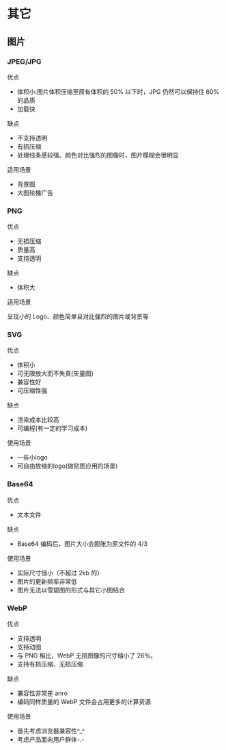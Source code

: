 # 其它

## 图片

### JPEG/JPG

优点

* 体积小:图片体积压缩至原有体积的 50% 以下时，JPG 仍然可以保持住 60% 的品质
* 加载快

缺点

* 不支持透明
* 有损压缩
* 处理线条感较强、颜色对比强烈的图像时，图片模糊会很明显

适用场景

* 背景图
* 大图轮播广告

### PNG

优点
* 无损压缩
* 质量高
* 支持透明

缺点

* 体积大

适用场景

呈现小的 Logo、颜色简单且对比强烈的图片或背景等

### SVG

优点

* 体积小
* 可无限放大而不失真(矢量图)
* 兼容性好
* 可压缩性强

缺点

* 渲染成本比较高
* 可编程(有一定的学习成本)

使用场景
* 一些小logo
* 可自由放缩的logo(做贴图应用的场景)

### Base64

优点
* 文本文件

缺点

* Base64 编码后，图片大小会膨胀为原文件的 4/3

使用场景

* 实际尺寸很小（不超过 2kb 的）
* 图片的更新频率非常低
* 图片无法以雪碧图的形式与其它小图结合

### WebP

优点

* 支持透明
* 支持动图
* 与 PNG 相比，WebP 无损图像的尺寸缩小了 26％。
* 支持有损压缩、无损压缩

缺点

* 兼容性非常差 anro
* 编码同样质量的 WebP 文件会占用更多的计算资源

使用场景

* 首先考虑浏览器兼容性^_^
* 考虑产品面向用户群体-.-